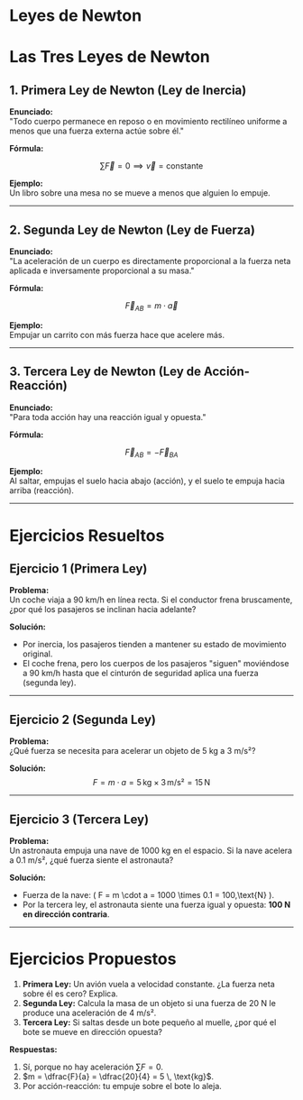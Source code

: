 # Leyes de Newton

# Las Tres Leyes de Newton

## 1. Primera Ley de Newton (Ley de Inercia)
**Enunciado:**  
"Todo cuerpo permanece en reposo o en movimiento rectilíneo uniforme a menos que una fuerza externa actúe sobre él."

**Fórmula:**  

$$\sum \vec{F} = 0 \implies \vec{v} = \text{constante}$$

**Ejemplo:**  
Un libro sobre una mesa no se mueve a menos que alguien lo empuje.

---

## 2. Segunda Ley de Newton (Ley de Fuerza)
**Enunciado:**  
"La aceleración de un cuerpo es directamente proporcional a la fuerza neta aplicada e inversamente proporcional a su masa."

**Fórmula:**  

$$\vec{F}_{AB} = m \cdot \vec{a}$$

**Ejemplo:**  
Empujar un carrito con más fuerza hace que acelere más.

---

## 3. Tercera Ley de Newton (Ley de Acción-Reacción)
**Enunciado:**  
"Para toda acción hay una reacción igual y opuesta."

**Fórmula:**  

$$\vec{F}_{AB} = -\vec{F}_{BA}$$

**Ejemplo:**  
Al saltar, empujas el suelo hacia abajo (acción), y el suelo te empuja hacia arriba (reacción).

---

# Ejercicios Resueltos

## Ejercicio 1 (Primera Ley)
**Problema:**  
Un coche viaja a 90 km/h en línea recta. Si el conductor frena bruscamente, ¿por qué los pasajeros se inclinan hacia adelante?  

**Solución:**  
- Por inercia, los pasajeros tienden a mantener su estado de movimiento original.  
- El coche frena, pero los cuerpos de los pasajeros "siguen" moviéndose a 90 km/h hasta que el cinturón de seguridad aplica una fuerza (segunda ley).  

---

## Ejercicio 2 (Segunda Ley)
**Problema:**  
¿Qué fuerza se necesita para acelerar un objeto de 5 kg a 3 m/s²?  

**Solución:**  
$$F = m \cdot a = 5\,\text{kg} \times 3\,\text{m/s²} = 15\,\text{N}$$

---

## Ejercicio 3 (Tercera Ley)
**Problema:**  
Un astronauta empuja una nave de 1000 kg en el espacio. Si la nave acelera a 0.1 m/s², ¿qué fuerza siente el astronauta?  

**Solución:**  
- Fuerza de la nave: \( F = m \cdot a = 1000 \times 0.1 = 100\,\text{N} \).  
- Por la tercera ley, el astronauta siente una fuerza igual y opuesta: **100 N en dirección contraria**.  

---

# Ejercicios Propuestos
1. **Primera Ley:** Un avión vuela a velocidad constante. ¿La fuerza neta sobre él es cero? Explica.  
2. **Segunda Ley:** Calcula la masa de un objeto si una fuerza de 20 N le produce una aceleración de 4 m/s².  
3. **Tercera Ley:** Si saltas desde un bote pequeño al muelle, ¿por qué el bote se mueve en dirección opuesta?  

**Respuestas:**  
1. Sí, porque no hay aceleración $\sum F = 0$.  
2. $m = \dfrac{F}{a} = \dfrac{20}{4} = 5 \, \text{kg}$.  
3. Por acción-reacción: tu empuje sobre el bote lo aleja.  
